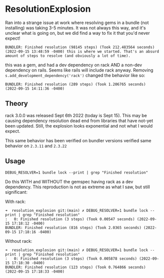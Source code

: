 # ResolutionExplosion

Ran into a strange issue at work where resolving gems in a bundle (not installing) was taking 3-5 minutes. It was not always this way, and it's unclear what is going on, but we did find a way to fix it that you'd never expect!


```
BUNDLER: Finished resolution (98145 steps) (Took 212.483564 seconds) (2022-09-15 13:48:59 -0400) this is where we started. That's an absurd amount of steps to resolve (and obviously a lot of time).
```

this was a gem, and had a dev dependency on rack AND a non-dev dependency on rails. Seems like rails will include rack anyway. Removing `s.add_development_dependency('rack')` changed the behavior like so:

```
BUNDLER: Finished resolution (289 steps) (Took 1.206765 seconds) (2022-09-15 14:11:36 -0400)
```

## Theory

rack 3.0.0 was released Sept 6th 2022 (today is Sept 15). This may be causing dependency resolution dead end from libraries that have not-yet been updated. Still, the explosion looks exponential and not what I would expect.

This same behavior has been verified on bundler versions verified same behavior on `2.3.11` and `2.3.22`

## Usage

```
DEBUG_RESOLVER=1 bundle lock --print | grep "Finished resolution"
```

Do this WITH and WITHOUT the gemspec having rack as a dev dependency. This reproduction is not as extreme as what I saw, but still significant:

With rack:
```
➜  resolution_explosion git:(main) ✗ DEBUG_RESOLVER=1 bundle lock --print | grep "Finished resolution"
:   0: Finished resolution (3 steps) (Took 0.00547 seconds) (2022-09-15 17:18:12 -0400)
BUNDLER: Finished resolution (816 steps) (Took 2.0365 seconds) (2022-09-15 17:18:16 -0400)
```

Without rack:
```
➜  resolution_explosion git:(main) ✗ DEBUG_RESOLVER=1 bundle lock --print | grep "Finished resolution"
:   0: Finished resolution (3 steps) (Took 0.005878 seconds) (2022-09-15 17:18:30 -0400)
BUNDLER: Finished resolution (123 steps) (Took 0.764866 seconds) (2022-09-15 17:18:33 -0400)
```
